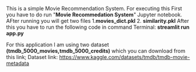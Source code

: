 This is a simple Movie Recommendation System.
For executing this First you have to do run "**Movie Recommedation System**" Jupyter notebook. AFter running you will get two files 1.**movies_dict.pkl**    2. **similarity.pkl**
After this you have to run the following code in command Terminal:
**streamlit run app.py**


For this application I am using two dataset **(tmdb_5000_movies,tmdb_5000_credits)** which you can download from this link;
Dataset link: https://www.kaggle.com/datasets/tmdb/tmdb-movie-metadata

